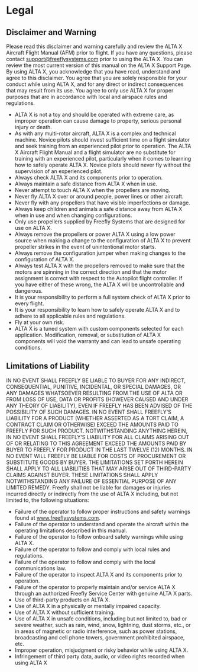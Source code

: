 # Legal

## Disclaimer and Warning

Please read this disclaimer and warning carefully and review the ALTA X Aircraft Flight Manual \(AFM\) prior to flight. If you have any questions, please contact support@freeflysystems.com prior to using the ALTA X. You can review the most current version of this manual on the ALTA X Support Page. By using ALTA X, you acknowledge that you have read, understand and agree to this disclaimer. You agree that you are solely responsible for your conduct while using ALTA X, and for any direct or indirect consequences that may result from its use. You agree to only use ALTA X for proper purposes that are in accordance with local and airspace rules and regulations.

* ALTA X is not a toy and should be operated with extreme care, as improper operation can cause damage to property, serious personal injury or death. 
* As with any multi-rotor aircraft, ALTA X is a complex and technical machine. Novice pilots should invest sufficient time on a flight simulator and seek training from an experienced pilot prior to operation. The ALTA X Aircraft Flight Manual and a flight simulator are no substitute for training with an experienced pilot, particularly when it comes to learning how to safely operate ALTA X. Novice pilots should never fly without the supervision of an experienced pilot. 
* Always check ALTA X and its components prior to operation. 
* Always maintain a safe distance from ALTA X when in use. 
* Never attempt to touch ALTA X when the propellers are moving. 
* Never fly ALTA X over or around people, power lines or other aircraft. 
* Never fly with any propellers that have visible imperfections or damage. 
* Always keep children and animals a safe distance away from ALTA X when in use and when changing configurations. 
* Only use propellers supplied by Freefly Systems that are designed for use on ALTA X. 
* Always remove the propellers or power ALTA X using a low power source when making a change to the configuration of ALTA X to prevent propeller strikes in the event of unintentional motor starts. 
* Always remove the configuration jumper when making changes to the configuration of ALTA X. 
* Always test ALTA X with the propellers removed to make sure that the motors are spinning in the correct direction and that the motor assignment is correct with respect to the Autopilot flight controller. If you have either of these wrong, the ALTA X will be uncontrollable and dangerous.
* It is your responsibility to perform a full system check of ALTA X prior to every flight. 
* It is your responsibility to learn how to safely operate ALTA X and to adhere to all applicable rules and regulations. 
* Fly at your own risk. 
* ALTA X is a tuned system with custom components selected for each application. Modification, removal, or substitution of ALTA X components will void the warranty and can lead to unsafe operating conditions.

## Limitations of Liability

IN NO EVENT SHALL FREEFLY BE LIABLE TO BUYER FOR ANY INDIRECT, CONSEQUENTIAL, PUNITIVE, INCIDENTAL, OR SPECIAL DAMAGES, OR ANY DAMAGES WHATSOEVER RESULTING FROM THE USE OF ALTA OR FROM LOSS OF USE, DATA OR PROFITS \(HOWEVER CAUSED AND UNDER ANY THEORY OF LIABILITY\), EVEN IF FREEFLY HAS BEEN ADVISED OF THE POSSIBILITY OF SUCH DAMAGES. IN NO EVENT SHALL FREEFLY’S LIABILITY FOR A PRODUCT \(WHETHER ASSERTED AS A TORT CLAIM, A CONTRACT CLAIM OR OTHERWISE\) EXCEED THE AMOUNTS PAID TO FREEFLY FOR SUCH PRODUCT. NOTWITHSTANDING ANYTHING HEREIN, IN NO EVENT SHALL FREEFLY’S LIABILITY FOR ALL CLAIMS ARISING OUT OF OR RELATING TO THIS AGREEMENT EXCEED THE AMOUNTS PAID BY BUYER TO FREEFLY FOR PRODUCT IN THE LAST TWELVE \(12\) MONTHS. IN NO EVENT WILL FREEFLY BE LIABLE FOR COSTS OF PROCUREMENT OR SUBSTITUTE GOODS BY BUYER. THE LIMITATIONS SET FORTH HEREIN SHALL APPLY TO ALL LIABILITIES THAT MAY ARISE OUT OF THIRD-PARTY CLAIMS AGAINST BUYER. THESE LIMITATIONS SHALL APPLY NOTWITHSTANDING ANY FAILURE OF ESSENTIAL PURPOSE OF ANY LIMITED REMEDY. Freefly shall not be liable for damages or injuries incurred directly or indirectly from the use of ALTA X including, but not limited to, the following situations:

* Failure of the operator to follow proper instructions and safety warnings found at www.freeflysystems.com. 
* Failure of the operator to understand and operate the aircraft within the operating limitations described in this manual. 
* Failure of the operator to follow onboard safety warnings while using ALTA X. 
* Failure of the operator to follow and comply with local rules and regulations. 
* Failure of the operator to follow and comply with the local communications law.
* Failure of the operator to inspect ALTA X and its components prior to operation. 
* Failure of the operator to properly maintain and/or service ALTA X through an authorized Freefly Service Center with genuine ALTA X parts. 
* Use of third-party products on ALTA X. 
* Use of ALTA X in a physically or mentally impaired capacity. 
* Use of ALTA X without sufficient training. 
* Use of ALTA X in unsafe conditions, including but not limited to, bad or severe weather, such as rain, wind, snow, lightning, dust storms, etc., or in areas of magnetic or radio interference, such as power stations, broadcasting and cell phone towers, government prohibited airspace, etc. 
* Improper operation, misjudgment or risky behavior while using ALTA X. 
* Infringement of third party data, audio, or video rights recorded when using ALTA X

